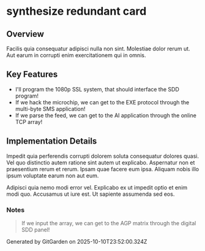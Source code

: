 # synthesize redundant card

## Overview
Facilis quia consequatur adipisci nulla non sint. Molestiae dolor rerum ut. Aut earum in corrupti enim exercitationem qui in omnis.

## Key Features
- I'll program the 1080p SSL system, that should interface the SDD program!
- If we hack the microchip, we can get to the EXE protocol through the multi-byte SMS application!
- If we parse the feed, we can get to the AI application through the online TCP array!

## Implementation Details
Impedit quia perferendis corrupti dolorem soluta consequatur dolores quasi. Vel quo distinctio autem ratione sint autem ut explicabo. Aspernatur non et praesentium rerum et rerum. Ipsam quae facere eum ipsa. Aliquam nobis illo ipsum voluptate earum non aut eum.
 Adipisci quia nemo modi error vel. Explicabo ex ut impedit optio et enim modi quo. Accusamus ut iure est. Ut sapiente assumenda sed eos.

### Notes
> If we input the array, we can get to the AGP matrix through the digital SDD panel!

Generated by GitGarden on 2025-10-10T23:52:00.324Z